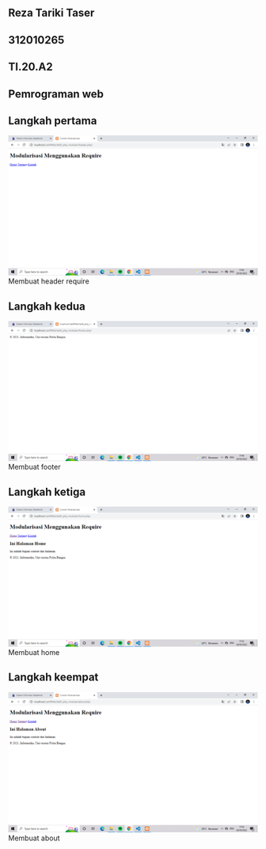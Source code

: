 ## Reza Tariki Taser 
## 312010265 
## TI.20.A2
## Pemrograman web

## Langkah pertama 
![header](img/Haeder.png)
Membuat header require

## Langkah kedua
![footer](img/Footer.png)
Membuat footer 

## Langkah ketiga
![home](img/Home.png)
Membuat home

## Langkah keempat
![about](img/About.png)
Membuat about

